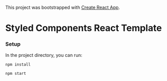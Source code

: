This project was bootstrapped with [Create React App](https://github.com/facebook/create-react-app).

# Styled Components React Template 


### Setup

In the project directory, you can run:

```
npm install
```
```
npm start
```